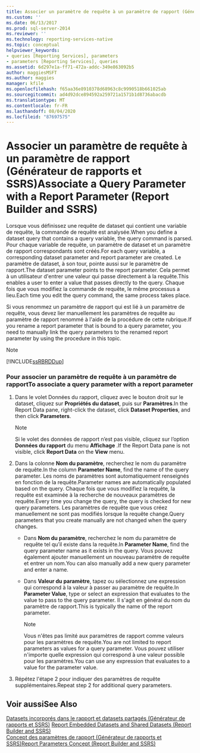 ```yaml
---
title: Associer un paramètre de requête à un paramètre de rapport (Générateur de rapports et SSRS) | Microsoft Docs
ms.custom: ''
ms.date: 06/13/2017
ms.prod: sql-server-2014
ms.reviewer: ''
ms.technology: reporting-services-native
ms.topic: conceptual
helpviewer_keywords:
- queries [Reporting Services], parameters
- parameters [Reporting Services], queries
ms.assetid: 6d297e1a-ff71-472a-addc-349e863092b5
author: maggiesMSFT
ms.author: maggies
manager: kfile
ms.openlocfilehash: f65aa36e8910378d68963c8c9990518b661025ab
ms.sourcegitcommit: ad4d92dce894592a259721a1571b1d8736abacdb
ms.translationtype: MT
ms.contentlocale: fr-FR
ms.lasthandoff: 08/04/2020
ms.locfileid: "87697575"
---
```

# <a name="associate-a-query-parameter-with-a-report-parameter-report-builder-and-ssrs"></a><span data-ttu-id="6ad73-102">Associer un paramètre de requête à un paramètre de rapport (Générateur de rapports et SSRS)</span><span class="sxs-lookup"><span data-stu-id="6ad73-102">Associate a Query Parameter with a Report Parameter (Report Builder and SSRS)</span></span>
  <span data-ttu-id="6ad73-103">Lorsque vous définissez une requête de dataset qui contient une variable de requête, la commande de requête est analysée.</span><span class="sxs-lookup"><span data-stu-id="6ad73-103">When you define a dataset query that contains a query variable, the query command is parsed.</span></span> <span data-ttu-id="6ad73-104">Pour chaque variable de requête, un paramètre de dataset et un paramètre de rapport correspondants sont créés.</span><span class="sxs-lookup"><span data-stu-id="6ad73-104">For each query variable, a corresponding dataset parameter and report parameter are created.</span></span> <span data-ttu-id="6ad73-105">Le paramètre de dataset, à son tour, pointe aussi sur le paramètre de rapport.</span><span class="sxs-lookup"><span data-stu-id="6ad73-105">The dataset parameter points to the report parameter.</span></span> <span data-ttu-id="6ad73-106">Cela permet à un utilisateur d'entrer une valeur qui passe directement à la requête.</span><span class="sxs-lookup"><span data-stu-id="6ad73-106">This enables a user to enter a value that passes directly to the query.</span></span> <span data-ttu-id="6ad73-107">Chaque fois que vous modifiez la commande de requête, le même processus a lieu.</span><span class="sxs-lookup"><span data-stu-id="6ad73-107">Each time you edit the query command, the same process takes place.</span></span>  
  
 <span data-ttu-id="6ad73-108">Si vous renommez un paramètre de rapport qui est lié à un paramètre de requête, vous devez lier manuellement les paramètres de requête au paramètre de rapport renommé à l'aide de la procédure de cette rubrique.</span><span class="sxs-lookup"><span data-stu-id="6ad73-108">If you rename a report parameter that is bound to a query parameter, you need to manually link the query parameters to the renamed report parameter by using the procedure in this topic.</span></span>  
  
> [!NOTE]  
>  [!INCLUDE[ssRBRDDup](../../includes/ssrbrddup-md.md)]  
  
### <a name="to-associate-a-query-parameter-with-a-report-parameter"></a><span data-ttu-id="6ad73-109">Pour associer un paramètre de requête à un paramètre de rapport</span><span class="sxs-lookup"><span data-stu-id="6ad73-109">To associate a query parameter with a report parameter</span></span>  
  
1.  <span data-ttu-id="6ad73-110">Dans le volet Données du rapport, cliquez avec le bouton droit sur le dataset, cliquez sur **Propriétés du dataset**, puis sur **Paramètres**.</span><span class="sxs-lookup"><span data-stu-id="6ad73-110">In the Report Data pane, right-click the dataset, click **Dataset Properties**, and then click **Parameters**.</span></span>  
  
    > [!NOTE]  
    >  <span data-ttu-id="6ad73-111"> Si le volet des données de rapport n’est pas visible, cliquez sur l’option **Données du rapport** du menu **Affichage** .</span><span class="sxs-lookup"><span data-stu-id="6ad73-111">If the Report Data pane is not visible, click **Report Data** on the **View** menu.</span></span>  
  
2.  <span data-ttu-id="6ad73-112">Dans la colonne **Nom du paramètre**, recherchez le nom du paramètre de requête.</span><span class="sxs-lookup"><span data-stu-id="6ad73-112">In the column **Parameter Name**, find the name of the query parameter.</span></span> <span data-ttu-id="6ad73-113">Les noms de paramètres sont automatiquement renseignés en fonction de la requête.</span><span class="sxs-lookup"><span data-stu-id="6ad73-113">Parameter names are automatically populated based on the query.</span></span> <span data-ttu-id="6ad73-114">Chaque fois que vous modifiez la requête, la requête est examinée à la recherche de nouveaux paramètres de requête.</span><span class="sxs-lookup"><span data-stu-id="6ad73-114">Every time you change the query, the query is checked for new query parameters.</span></span> <span data-ttu-id="6ad73-115">Les paramètres de requête que vous créez manuellement ne sont pas modifiés lorsque la requête change.</span><span class="sxs-lookup"><span data-stu-id="6ad73-115">Query parameters that you create manually are not changed when the query changes.</span></span>  
  
    -   <span data-ttu-id="6ad73-116">Dans **Nom du paramètre**, recherchez le nom du paramètre de requête tel qu’il existe dans la requête.</span><span class="sxs-lookup"><span data-stu-id="6ad73-116">In **Parameter Name**, find the query parameter name as it exists in the query.</span></span> <span data-ttu-id="6ad73-117">Vous pouvez également ajouter manuellement un nouveau paramètre de requête et entrer un nom.</span><span class="sxs-lookup"><span data-stu-id="6ad73-117">You can also manually add a new query parameter and enter a name.</span></span>  
  
    -   <span data-ttu-id="6ad73-118">Dans **Valeur du paramètre**, tapez ou sélectionnez une expression qui correspond à la valeur à passer au paramètre de requête.</span><span class="sxs-lookup"><span data-stu-id="6ad73-118">In **Parameter Value**, type or select an expression that evaluates to the value to pass to the query parameter.</span></span> <span data-ttu-id="6ad73-119">Il s'agit en général du nom du paramètre de rapport.</span><span class="sxs-lookup"><span data-stu-id="6ad73-119">This is typically the name of the report parameter.</span></span>  
  
        > [!NOTE]  
        >  <span data-ttu-id="6ad73-120">Vous n'êtes pas limité aux paramètres de rapport comme valeurs pour les paramètres de requête.</span><span class="sxs-lookup"><span data-stu-id="6ad73-120">You are not limited to report parameters as values for a query parameter.</span></span> <span data-ttu-id="6ad73-121">Vous pouvez utiliser n'importe quelle expression qui correspond à une valeur possible pour les paramètres.</span><span class="sxs-lookup"><span data-stu-id="6ad73-121">You can use any expression that evaluates to a value for the parameter value.</span></span>  
  
3.  <span data-ttu-id="6ad73-122">Répétez l'étape 2 pour indiquer des paramètres de requête supplémentaires.</span><span class="sxs-lookup"><span data-stu-id="6ad73-122">Repeat step 2 for additional query parameters.</span></span>  
  
## <a name="see-also"></a><span data-ttu-id="6ad73-123">Voir aussi</span><span class="sxs-lookup"><span data-stu-id="6ad73-123">See Also</span></span>  
 <span data-ttu-id="6ad73-124">[Datasets incorporés dans le rapport et datasets partagés &#40;Générateur de rapports et SSRS&#41;](report-embedded-datasets-and-shared-datasets-report-builder-and-ssrs.md) </span><span class="sxs-lookup"><span data-stu-id="6ad73-124">[Report Embedded Datasets and Shared Datasets &#40;Report Builder and SSRS&#41;](report-embedded-datasets-and-shared-datasets-report-builder-and-ssrs.md) </span></span>  
 [<span data-ttu-id="6ad73-125">Concept des paramètres de rapport &#40;Générateur de rapports et SSRS&#41;</span><span class="sxs-lookup"><span data-stu-id="6ad73-125">Report Parameters Concept &#40;Report Builder and SSRS&#41;</span></span>](../report-design/report-parameters-concepts-report-builder-and-ssrs.md)  
  
  
